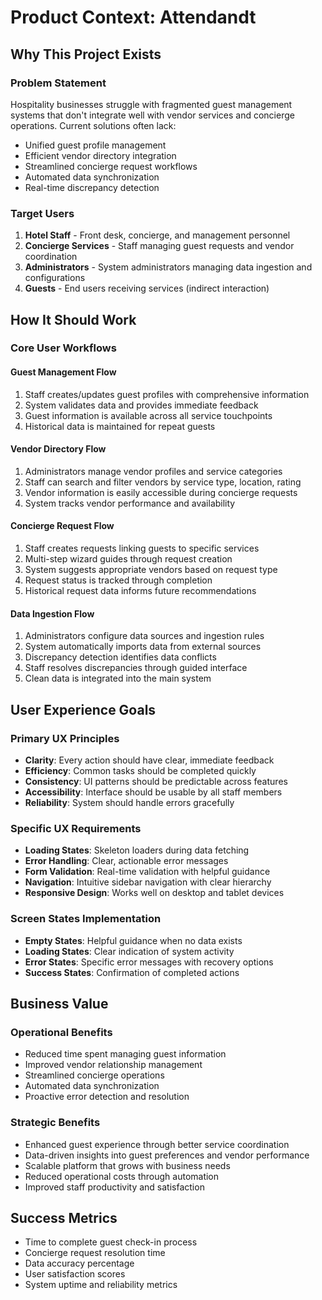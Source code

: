 # Product Context: Attendandt

## Why This Project Exists

### Problem Statement
Hospitality businesses struggle with fragmented guest management systems that don't integrate well with vendor services and concierge operations. Current solutions often lack:
- Unified guest profile management
- Efficient vendor directory integration
- Streamlined concierge request workflows
- Automated data synchronization
- Real-time discrepancy detection

### Target Users
1. **Hotel Staff** - Front desk, concierge, and management personnel
2. **Concierge Services** - Staff managing guest requests and vendor coordination
3. **Administrators** - System administrators managing data ingestion and configurations
4. **Guests** - End users receiving services (indirect interaction)

## How It Should Work

### Core User Workflows

#### Guest Management Flow
1. Staff creates/updates guest profiles with comprehensive information
2. System validates data and provides immediate feedback
3. Guest information is available across all service touchpoints
4. Historical data is maintained for repeat guests

#### Vendor Directory Flow
1. Administrators manage vendor profiles and service categories
2. Staff can search and filter vendors by service type, location, rating
3. Vendor information is easily accessible during concierge requests
4. System tracks vendor performance and availability

#### Concierge Request Flow
1. Staff creates requests linking guests to specific services
2. Multi-step wizard guides through request creation
3. System suggests appropriate vendors based on request type
4. Request status is tracked through completion
5. Historical request data informs future recommendations

#### Data Ingestion Flow
1. Administrators configure data sources and ingestion rules
2. System automatically imports data from external sources
3. Discrepancy detection identifies data conflicts
4. Staff resolves discrepancies through guided interface
5. Clean data is integrated into the main system

## User Experience Goals

### Primary UX Principles
- **Clarity**: Every action should have clear, immediate feedback
- **Efficiency**: Common tasks should be completed quickly
- **Consistency**: UI patterns should be predictable across features
- **Accessibility**: Interface should be usable by all staff members
- **Reliability**: System should handle errors gracefully

### Specific UX Requirements
- **Loading States**: Skeleton loaders during data fetching
- **Error Handling**: Clear, actionable error messages
- **Form Validation**: Real-time validation with helpful guidance
- **Navigation**: Intuitive sidebar navigation with clear hierarchy
- **Responsive Design**: Works well on desktop and tablet devices

### Screen States Implementation
- **Empty States**: Helpful guidance when no data exists
- **Loading States**: Clear indication of system activity
- **Error States**: Specific error messages with recovery options
- **Success States**: Confirmation of completed actions

## Business Value

### Operational Benefits
- Reduced time spent managing guest information
- Improved vendor relationship management
- Streamlined concierge operations
- Automated data synchronization
- Proactive error detection and resolution

### Strategic Benefits
- Enhanced guest experience through better service coordination
- Data-driven insights into guest preferences and vendor performance
- Scalable platform that grows with business needs
- Reduced operational costs through automation
- Improved staff productivity and satisfaction

## Success Metrics
- Time to complete guest check-in process
- Concierge request resolution time
- Data accuracy percentage
- User satisfaction scores
- System uptime and reliability metrics 